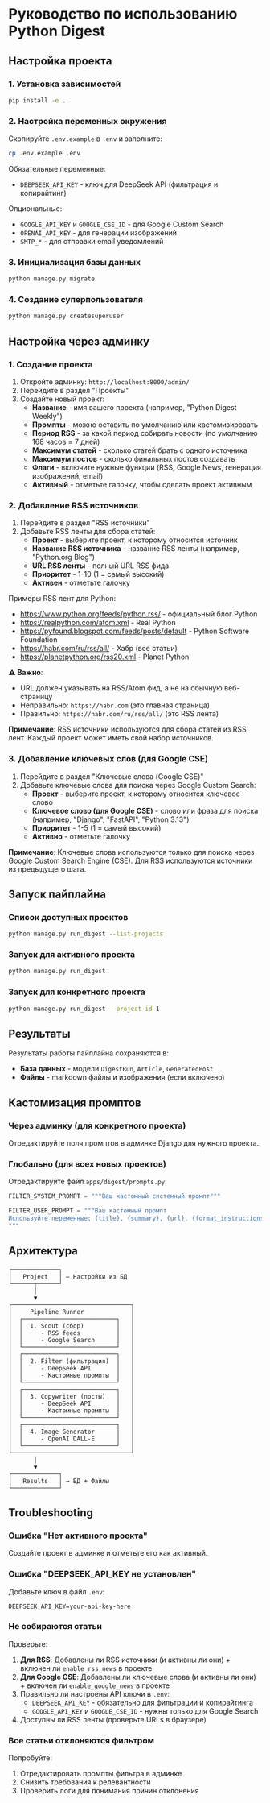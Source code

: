 # Руководство по использованию Python Digest

## Настройка проекта

### 1. Установка зависимостей

```bash
pip install -e .
```

### 2. Настройка переменных окружения

Скопируйте `.env.example` в `.env` и заполните:

```bash
cp .env.example .env
```

Обязательные переменные:
- `DEEPSEEK_API_KEY` - ключ для DeepSeek API (фильтрация и копирайтинг)

Опциональные:
- `GOOGLE_API_KEY` и `GOOGLE_CSE_ID` - для Google Custom Search
- `OPENAI_API_KEY` - для генерации изображений
- `SMTP_*` - для отправки email уведомлений

### 3. Инициализация базы данных

```bash
python manage.py migrate
```

### 4. Создание суперпользователя

```bash
python manage.py createsuperuser
```

## Настройка через админку

### 1. Создание проекта

1. Откройте админку: `http://localhost:8000/admin/`
2. Перейдите в раздел "Проекты"
3. Создайте новый проект:
   - **Название** - имя вашего проекта (например, "Python Digest Weekly")
   - **Промпты** - можно оставить по умолчанию или кастомизировать
   - **Период RSS** - за какой период собирать новости (по умолчанию 168 часов = 7 дней)
   - **Максимум статей** - сколько статей брать с одного источника
   - **Максимум постов** - сколько финальных постов создавать
   - **Флаги** - включите нужные функции (RSS, Google News, генерация изображений, email)
   - **Активный** - отметьте галочку, чтобы сделать проект активным

### 2. Добавление RSS источников

1. Перейдите в раздел "RSS источники"
2. Добавьте RSS ленты для сбора статей:
   - **Проект** - выберите проект, к которому относится источник
   - **Название RSS источника** - название RSS ленты (например, "Python.org Blog")
   - **URL RSS ленты** - полный URL RSS фида
   - **Приоритет** - 1-10 (1 = самый высокий)
   - **Активен** - отметьте галочку

Примеры RSS лент для Python:
- https://www.python.org/feeds/python.rss/ - официальный блог Python
- https://realpython.com/atom.xml - Real Python
- https://pyfound.blogspot.com/feeds/posts/default - Python Software Foundation
- https://habr.com/ru/rss/all/ - Хабр (все статьи)
- https://planetpython.org/rss20.xml - Planet Python

**⚠️ Важно**:
- URL должен указывать на RSS/Atom фид, а не на обычную веб-страницу
- Неправильно: `https://habr.com` (это главная страница)
- Правильно: `https://habr.com/ru/rss/all/` (это RSS лента)

**Примечание**: RSS источники используются для сбора статей из RSS лент. Каждый проект может иметь свой набор источников.

### 3. Добавление ключевых слов (для Google CSE)

1. Перейдите в раздел "Ключевые слова (Google CSE)"
2. Добавьте ключевые слова для поиска через Google Custom Search:
   - **Проект** - выберите проект, к которому относится ключевое слово
   - **Ключевое слово (для Google CSE)** - слово или фраза для поиска (например, "Django", "FastAPI", "Python 3.13")
   - **Приоритет** - 1-5 (1 = самый высокий)
   - **Активно** - отметьте галочку

**Примечание**: Ключевые слова используются только для поиска через Google Custom Search Engine (CSE). Для RSS используются источники из предыдущего шага.

## Запуск пайплайна

### Список доступных проектов

```bash
python manage.py run_digest --list-projects
```

### Запуск для активного проекта

```bash
python manage.py run_digest
```

### Запуск для конкретного проекта

```bash
python manage.py run_digest --project-id 1
```

## Результаты

Результаты работы пайплайна сохраняются в:
- **База данных** - модели `DigestRun`, `Article`, `GeneratedPost`
- **Файлы** - markdown файлы и изображения (если включено)

## Кастомизация промптов

### Через админку (для конкретного проекта)

Отредактируйте поля промптов в админке Django для нужного проекта.

### Глобально (для всех новых проектов)

Отредактируйте файл `apps/digest/prompts.py`:

```python
FILTER_SYSTEM_PROMPT = """Ваш кастомный системный промпт"""

FILTER_USER_PROMPT = """Ваш кастомный промпт
Используйте переменные: {title}, {summary}, {url}, {format_instructions}
"""
```

## Архитектура

```
┌─────────────┐
│   Project   │ ← Настройки из БД
└──────┬──────┘
       │
       ▼
┌─────────────────────────────────┐
│     Pipeline Runner             │
│  ┌──────────────────────────┐   │
│  │  1. Scout (сбор)         │   │
│  │     - RSS feeds          │   │
│  │     - Google Search      │   │
│  └──────────────────────────┘   │
│  ┌──────────────────────────┐   │
│  │  2. Filter (фильтрация)  │   │
│  │     - DeepSeek API       │   │
│  │     - Кастомные промпты  │   │
│  └──────────────────────────┘   │
│  ┌──────────────────────────┐   │
│  │  3. Copywriter (посты)   │   │
│  │     - DeepSeek API       │   │
│  │     - Кастомные промпты  │   │
│  └──────────────────────────┘   │
│  ┌──────────────────────────┐   │
│  │  4. Image Generator      │   │
│  │     - OpenAI DALL-E      │   │
│  └──────────────────────────┘   │
└─────────────────────────────────┘
       │
       ▼
┌─────────────┐
│   Results   │ → БД + Файлы
└─────────────┘
```

## Troubleshooting

### Ошибка "Нет активного проекта"

Создайте проект в админке и отметьте его как активный.

### Ошибка "DEEPSEEK_API_KEY не установлен"

Добавьте ключ в файл `.env`:
```
DEEPSEEK_API_KEY=your-api-key-here
```

### Не собираются статьи

Проверьте:
1. **Для RSS**: Добавлены ли RSS источники (и активны ли они) + включен ли `enable_rss_news` в проекте
2. **Для Google CSE**: Добавлены ли ключевые слова (и активны ли они) + включен ли `enable_google_news` в проекте
3. Правильно ли настроены API ключи в `.env`:
   - `DEEPSEEK_API_KEY` - обязательно для фильтрации и копирайтинга
   - `GOOGLE_API_KEY` и `GOOGLE_CSE_ID` - нужны только для Google Search
4. Доступны ли RSS ленты (проверьте URLs в браузере)

### Все статьи отклоняются фильтром

Попробуйте:
1. Отредактировать промпты фильтра в админке
2. Снизить требования к релевантности
3. Проверить логи для понимания причин отклонения
